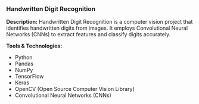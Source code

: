 ### Handwritten Digit Recognition

**Description:**
Handwritten Digit Recognition is a computer vision project that identifies handwritten digits from images. It employs Convolutional Neural Networks (CNNs) to extract features and classify digits accurately.

**Tools & Technologies:**
- Python
- Pandas
- NumPy
- TensorFlow
- Keras
- OpenCV (Open Source Computer Vision Library)
- Convolutional Neural Networks (CNNs)

